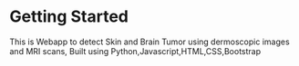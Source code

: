 # Getting Started
This is Webapp to detect Skin and Brain Tumor using dermoscopic images and  MRI scans,
Built using Python,Javascript,HTML,CSS,Bootstrap
